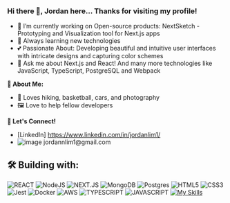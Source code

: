 ### Hi there 👋, Jordan here... Thanks for visiting my profile!

- 🔭 I’m currently working on Open-source products: NextSketch - Prototyping and Visualization tool for Next.js apps 
- 🌱 Always learning new technologies
- 💕 Passionate About: Developing beautiful and intuitive user interfaces with intricate designs and capturing color schemes
- 💬 Ask me about Next.js and React! And many more technologies like JavaScript, TypeScript, PostgreSQL and Webpack


**🎉 About Me:**


- 🎥 Loves hiking, basketball, cars, and photography
- 🖼️ Love to help fellow developers


**📧 Let's Connect!**

- [LinkedIn] https://www.linkedin.com/in/jordanlim1/  
- ![image]([https://camo.githubusercontent.com/6eeeae9698286e45eda5d2973026a896fd42fa7f4271bf31aa74e9557e82181a/68747470733a2f2f6564656e742e6769746875622e696f2f537570657254696e7949636f6e732f696d616765732f7376672f6c696e6b6564696e2e737667](https://img.shields.io/badge/Gmail-D14836?style=for-the-badge&logo=gmail&logoColor=white)) jordannlim1@gmail.com  


## 🛠 Building with:


![REACT](https://img.shields.io/badge/react-%2320232a.svg?style=for-the-badge&logo=react&logoColor=%2361DAFB)
![NodeJS](https://img.shields.io/badge/node.js-6DA55F?style=for-the-badge&logo=node.js&logoColor=white)
![NEXT.JS](https://img.shields.io/badge/next.js-000000?style=for-the-badge&logo=nextdotjs&logoColor=white)
![MongoDB](https://img.shields.io/badge/MongoDB-%234ea94b.svg?style=for-the-badge&logo=mongodb&logoColor=white)
![Postgres](https://img.shields.io/badge/postgres-%23316192.svg?style=for-the-badge&logo=postgresql&logoColor=white)
![HTML5](https://img.shields.io/badge/html5-%23E34F26.svg?style=for-the-badge&logo=html5&logoColor=white)
![CSS3](https://img.shields.io/badge/css3-%231572B6.svg?style=for-the-badge&logo=css3&logoColor=white)
![Jest](https://img.shields.io/badge/-jest-%23C21325?style=for-the-badge&logo=jest&logoColor=white)
![Docker](https://img.shields.io/badge/docker-%230db7ed.svg?style=for-the-badge&logo=docker&logoColor=white)
![AWS](https://img.shields.io/badge/AWS-%23FF9900.svg?style=for-the-badge&logo=amazon-aws&logoColor=white)
![TYPESCRIPT](https://shields.io/badge/TypeScript-3178C6?logo=TypeScript&logoColor=FFF&style=flat-square)
![JAVASCRIPT](https://shields.io/badge/JavaScript-F7DF1E?logo=JavaScript&logoColor=000&style=flat-square)
[![My Skills](https://skillicons.dev/icons?i=redux,express,webpack)](https://skillicons.dev)

